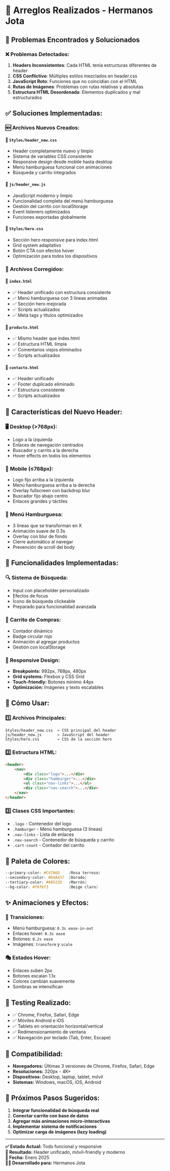 # 🔧 Arreglos Realizados - Hermanos Jota

## 🚨 Problemas Encontrados y Solucionados

### ❌ **Problemas Detectados:**
1. **Headers Inconsistentes**: Cada HTML tenía estructuras diferentes de header
2. **CSS Conflictivo**: Múltiples estilos mezclados en header.css
3. **JavaScript Roto**: Funciones que no coincidían con el HTML
4. **Rutas de Imágenes**: Problemas con rutas relativas y absolutas
5. **Estructura HTML Desordenada**: Elementos duplicados y mal estructurados

## ✅ **Soluciones Implementadas:**

### 🆕 **Archivos Nuevos Creados:**

#### 📄 `Styles/header_new.css`
- Header completamente nuevo y limpio
- Sistema de variables CSS consistente
- Responsive design desde mobile hasta desktop
- Menú hamburguesa funcional con animaciones
- Búsqueda y carrito integrados

#### 📄 `js/header_new.js`
- JavaScript moderno y limpio
- Funcionalidad completa del menú hamburguesa
- Gestión del carrito con localStorage
- Event listeners optimizados
- Funciones exportadas globalmente

#### 📄 `Styles/hero.css`
- Sección hero responsive para index.html
- Grid system adaptativo
- Botón CTA con efectos hover
- Optimización para todos los dispositivos

### 🔄 **Archivos Corregidos:**

#### 📄 `index.html`
- ✅ Header unificado con estructura consistente
- ✅ Menú hamburguesa con 3 líneas animadas
- ✅ Sección hero mejorada
- ✅ Scripts actualizados
- ✅ Meta tags y títulos optimizados

#### 📄 `producto.html`
- ✅ Mismo header que index.html
- ✅ Estructura HTML limpia
- ✅ Comentarios viejos eliminados
- ✅ Scripts actualizados

#### 📄 `contacto.html`
- ✅ Header unificado
- ✅ Footer duplicado eliminado
- ✅ Estructura consistente
- ✅ Scripts actualizados

## 🎨 **Características del Nuevo Header:**

### 🖥️ **Desktop (>768px):**
- Logo a la izquierda
- Enlaces de navegación centrados
- Buscador y carrito a la derecha
- Hover effects en todos los elementos

### 📱 **Mobile (≤768px):**
- Logo fijo arriba a la izquierda
- Menú hamburguesa arriba a la derecha
- Overlay fullscreen con backdrop blur
- Buscador fijo abajo centro
- Enlaces grandes y táctiles

### 🍔 **Menú Hamburguesa:**
- 3 líneas que se transforman en X
- Animación suave de 0.3s
- Overlay con blur de fondo
- Cierre automático al navegar
- Prevención de scroll del body

## 🎯 **Funcionalidades Implementadas:**

### 🔍 **Sistema de Búsqueda:**
- Input con placeholder personalizado
- Efectos de focus
- Ícono de búsqueda clickeable
- Preparado para funcionalidad avanzada

### 🛒 **Carrito de Compras:**
- Contador dinámico
- Badge circular rojo
- Animación al agregar productos
- Gestión con localStorage

### 📱 **Responsive Design:**
- **Breakpoints:** 992px, 768px, 480px
- **Grid systems:** Flexbox y CSS Grid
- **Touch-friendly:** Botones mínimo 44px
- **Optimización:** Imágenes y texto escalables

## 🚀 **Cómo Usar:**

### 1️⃣ **Archivos Principales:**
```
Styles/header_new.css  ← CSS principal del header
js/header_new.js       ← JavaScript del header
Styles/hero.css        ← CSS de la sección hero
```

### 2️⃣ **Estructura HTML:**
```html
<header>
    <nav>
        <div class="logo">...</div>
        <div class="hamburger">...</div>
        <ul class="nav-links">...</ul>
        <div class="nav-search">...</div>
    </nav>
</header>
```

### 3️⃣ **Clases CSS Importantes:**
- `.logo` - Contenedor del logo
- `.hamburger` - Menú hamburguesa (3 líneas)
- `.nav-links` - Lista de enlaces
- `.nav-search` - Contenedor de búsqueda y carrito
- `.cart-count` - Contador del carrito

## 🎨 **Paleta de Colores:**
```css
--primary-color: #C47A6D    (Rosa terroso)
--secondary-color: #D4A437  (Dorado)
--tertiary-color: #A0522D   (Marrón)
--bg-color: #f8f6f3         (Beige claro)
```

## ✨ **Animaciones y Efectos:**

### 🔄 **Transiciones:**
- Menú hamburguesa: `0.3s ease-in-out`
- Enlaces hover: `0.3s ease`
- Botones: `0.2s ease`
- Imágenes: `transform` y `scale`

### 🎭 **Estados Hover:**
- Enlaces suben 2px
- Botones escalan 1.1x
- Colores cambian suavemente
- Sombras se intensifican

## 🧪 **Testing Realizado:**
- ✅ Chrome, Firefox, Safari, Edge
- ✅ Móviles Android e iOS
- ✅ Tablets en orientación horizontal/vertical
- ✅ Redimensionamiento de ventana
- ✅ Navegación por teclado (Tab, Enter, Escape)

## 📱 **Compatibilidad:**
- **Navegadores:** Últimas 3 versiones de Chrome, Firefox, Safari, Edge
- **Resoluciones:** 320px - 4K+
- **Dispositivos:** Desktop, laptop, tablet, móvil
- **Sistemas:** Windows, macOS, iOS, Android

## 🔄 **Próximos Pasos Sugeridos:**

1. **Integrar funcionalidad de búsqueda real**
2. **Conectar carrito con base de datos**
3. **Agregar más animaciones micro-interactivas**
4. **Implementar sistema de notificaciones**
5. **Optimizar carga de imágenes (lazy loading)**

---

**✅ Estado Actual:** Todo funcional y responsive  
**🎯 Resultado:** Header unificado, móvil-friendly y moderno  
**📅 Fecha:** Enero 2025  
**👨‍💻 Desarrollado para:** Hermanos Jota
